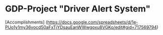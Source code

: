 # GDP-Project "Driver Alert System"
[Accomplishments] (https://docs.google.com/spreadsheets/d/1e-PUo1y1my36vocd50aFxTjYDsauEanWWwgoxu8VGKo/edit#gid=717569794)
